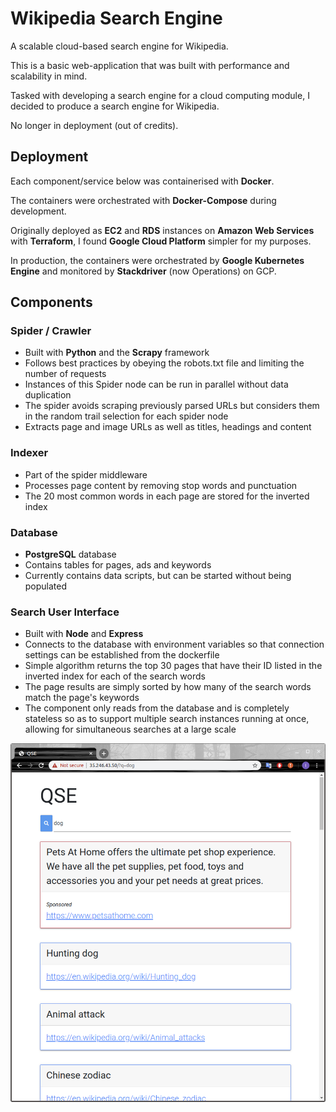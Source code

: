 # Wikipedia Search Engine

A scalable cloud-based search engine for Wikipedia.

This is a basic web-application that was built with performance and scalability in mind.

Tasked with developing a search engine for a cloud computing module, I decided to produce a search engine for Wikipedia.

No longer in deployment (out of credits).

## Deployment

Each component/service below was containerised with **Docker**.

The containers were orchestrated with **Docker-Compose** during development.

Originally deployed as **EC2** and **RDS** instances on **Amazon Web Services** with **Terraform**, I found **Google Cloud Platform** simpler for my purposes.

In production, the containers were orchestrated by **Google Kubernetes Engine** and monitored by **Stackdriver** (now Operations) on GCP.

## Components

### Spider / Crawler

- Built with **Python** and the **Scrapy** framework
- Follows best practices by obeying the robots.txt file and limiting the
  number of requests
- Instances of this Spider node can be run in parallel without data duplication
- The spider avoids scraping previously parsed URLs but considers them in the random trail selection for each spider node
- Extracts page and image URLs as well as titles, headings and content

### Indexer

- Part of the spider middleware
- Processes page content by removing stop words and punctuation
- The 20 most common words in each page are stored for the inverted index

### Database

- **PostgreSQL** database
- Contains tables for pages, ads and keywords
- Currently contains data scripts, but can be started without being populated

### Search User Interface

- Built with **Node** and **Express**
- Connects to the database with environment variables so that connection settings can be established from the dockerfile
- Simple algorithm returns the top 30 pages that have their ID listed in the inverted index for each of the search words
- The page results are simply sorted by how many of the search words match the page's keywords
- The component only reads from the database and is completely stateless so as to support multiple search instances running at once, allowing for simultaneous searches at a large scale

![User Interface](https://github.com/Inaki-McKearney/Wikipedia-Search-Engine/blob/master/screenshots/UI.png?raw=true)

